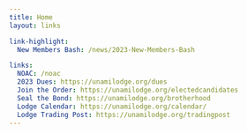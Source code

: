 ```yaml
---
title: Home
layout: links

link-highlight:
  New Members Bash: /news/2023-New-Members-Bash

links:
  NOAC: /noac
  2023 Dues: https://unamilodge.org/dues
  Join the Order: https://unamilodge.org/electedcandidates
  Seal the Bond: https://unamilodge.org/brotherhood
  Lodge Calendar: https://unamilodge.org/calendar/
  Lodge Trading Post: https://unamilodge.org/tradingpost
---
```

